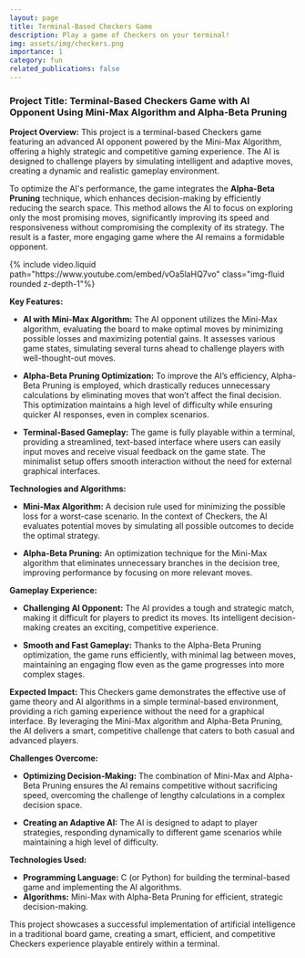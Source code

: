 ```yaml
---
layout: page
title: Terminal-Based Checkers Game
description: Play a game of Checkers on your terminal!
img: assets/img/checkers.png
importance: 1
category: fun
related_publications: false
---
```


### Project Title: Terminal-Based Checkers Game with AI Opponent Using Mini-Max Algorithm and Alpha-Beta Pruning

**Project Overview:**
This project is a terminal-based Checkers game featuring an advanced AI opponent powered by the Mini-Max Algorithm, offering a highly strategic and competitive gaming experience. The AI is designed to challenge players by simulating intelligent and adaptive moves, creating a dynamic and realistic gameplay environment. 

To optimize the AI's performance, the game integrates the **Alpha-Beta Pruning** technique, which enhances decision-making by efficiently reducing the search space. This method allows the AI to focus on exploring only the most promising moves, significantly improving its speed and responsiveness without compromising the complexity of its strategy. The result is a faster, more engaging game where the AI remains a formidable opponent.

<div class="row mt-3">
    <div class="col-sm mt-3 mt-md-0">
        {% include video.liquid path="https://www.youtube.com/embed/vOa5laHQ7vo" class="img-fluid rounded z-depth-1"%}
    </div>
</div>

**Key Features:**
- **AI with Mini-Max Algorithm:** The AI opponent utilizes the Mini-Max algorithm, evaluating the board to make optimal moves by minimizing possible losses and maximizing potential gains. It assesses various game states, simulating several turns ahead to challenge players with well-thought-out moves.
  
- **Alpha-Beta Pruning Optimization:** To improve the AI’s efficiency, Alpha-Beta Pruning is employed, which drastically reduces unnecessary calculations by eliminating moves that won’t affect the final decision. This optimization maintains a high level of difficulty while ensuring quicker AI responses, even in complex scenarios.

- **Terminal-Based Gameplay:** The game is fully playable within a terminal, providing a streamlined, text-based interface where users can easily input moves and receive visual feedback on the game state. The minimalist setup offers smooth interaction without the need for external graphical interfaces.

**Technologies and Algorithms:**
- **Mini-Max Algorithm:** A decision rule used for minimizing the possible loss for a worst-case scenario. In the context of Checkers, the AI evaluates potential moves by simulating all possible outcomes to decide the optimal strategy.
  
- **Alpha-Beta Pruning:** An optimization technique for the Mini-Max algorithm that eliminates unnecessary branches in the decision tree, improving performance by focusing on more relevant moves.

**Gameplay Experience:**
- **Challenging AI Opponent:** The AI provides a tough and strategic match, making it difficult for players to predict its moves. Its intelligent decision-making creates an exciting, competitive experience.
  
- **Smooth and Fast Gameplay:** Thanks to the Alpha-Beta Pruning optimization, the game runs efficiently, with minimal lag between moves, maintaining an engaging flow even as the game progresses into more complex stages.

**Expected Impact:**
This Checkers game demonstrates the effective use of game theory and AI algorithms in a simple terminal-based environment, providing a rich gaming experience without the need for a graphical interface. By leveraging the Mini-Max algorithm and Alpha-Beta Pruning, the AI delivers a smart, competitive challenge that caters to both casual and advanced players.

**Challenges Overcome:**
- **Optimizing Decision-Making:** The combination of Mini-Max and Alpha-Beta Pruning ensures the AI remains competitive without sacrificing speed, overcoming the challenge of lengthy calculations in a complex decision space.
  
- **Creating an Adaptive AI:** The AI is designed to adapt to player strategies, responding dynamically to different game scenarios while maintaining a high level of difficulty.

**Technologies Used:**
- **Programming Language:** C (or Python) for building the terminal-based game and implementing the AI algorithms.
- **Algorithms:** Mini-Max with Alpha-Beta Pruning for efficient, strategic decision-making.

This project showcases a successful implementation of artificial intelligence in a traditional board game, creating a smart, efficient, and competitive Checkers experience playable entirely within a terminal.


